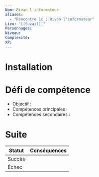 ```yaml
---
Nom: Rivan l'informateur
aliases:
  - "Rencontre 1c : Rivan l'informateur"
Lieu: "[[Suzail]]"
Personnages: 
Niveau: 
Complexité: 
XP:
---
```

# Installation

# Défi de compétence

- Objectif :
- Compétences principales :
- Compétences secondaires :


# Suite

| Statut | Conséquences |
| ------ | ------------ |
| Succès |              |
| Échec  |              |
